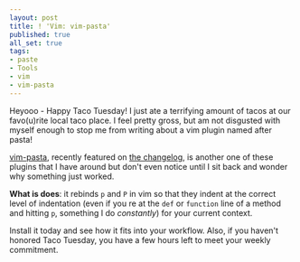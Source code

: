 ```yaml
---
layout: post
title: ! 'Vim: vim-pasta'
published: true
all_set: true
tags:
- paste
- Tools
- vim
- vim-pasta
---
```


Heyooo - Happy Taco Tuesday! I just ate a terrifying amount of tacos at our
favo(u)rite local taco place. I feel pretty gross, but am not disgusted with
myself enough to stop me from writing about a vim plugin named after pasta!

[vim-pasta](https://github.com/sickill/vim-pasta), recently featured on
[the changelog](http://thechangelog.com/post/15655273063/vim-pasta-smarter-context-aware-indented-pasting-for-vim),
is another one of these plugins that I have around but don't even notice until
I sit back and wonder why something just worked.

__What is does__: it rebinds `p` and `P` in vim so that they indent at the
correct level of indentation (even if you re at the `def` or `function` line
of a method and hitting `p`, something I do _constantly_) for your current
context.

Install it today and see how it fits into your workflow. Also, if you haven't
honored Taco Tuesday, you have a few hours left to meet your weekly commitment.
